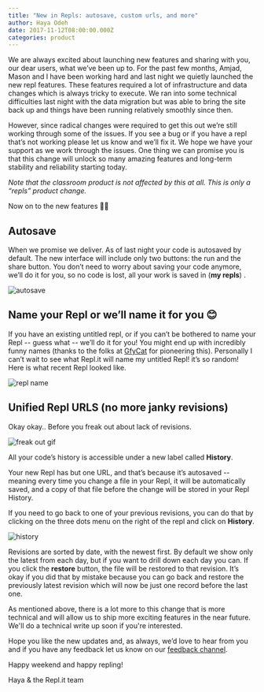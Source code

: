 ```yaml
---
title: "New in Repls: autosave, custom urls, and more"
author: Haya Odeh
date: 2017-11-12T08:00:00.000Z
categories: product
---
```


We are always excited about launching new features and sharing with you, our
dear users, what we’ve been up to. For the past few months, Amjad, Mason and I
have been working hard and last night we quietly launched the new repl
features. These features required a lot of infrastructure and data changes which
is always tricky to execute. We ran into some technical difficulties last night
with the data migration but was able to bring the site back up and things have
been running relatively smoothly since then.

However, since radical changes were required to get this out we’re still working
through some of the issues. If you see a bug or if you have a repl that’s not
working please let us know and we’ll fix it. We hope we have your support as we
work through the issues. One thing we can promise you is that this change will
unlock so many amazing features and long-term stability and reliability starting
today.

*Note that the classroom product is not affected by this at all. This is only a
 “repls” product change.*

Now on to the new features 🥁🥁

## Autosave

When we promise we deliver. As of last night your code is autosaved by
default. The new interface will include only two buttons: the run and the share
button. You don’t need to worry about saving your code anymore, we’ll do it for
you, so no code is lost, all your work is saved in (**my repls**) .

![autosave](/public/images/blog/autosave.png)


## Name your Repl or we’ll name it for you 😊

If you have an existing untitled repl, or if you can’t be bothered to name your
Repl -- guess what -- we’ll do it for you! You might end up with incredibly
funny names (thanks to the folks at
[GfyCat](https://medium.com/@Gfycat/naming-conventions-97960fc40179) for
pioneering this). Personally I can’t wait to see what Repl.it will name my
untitled Repl! it’s so random! Here is what recent Repl looked like.

![repl name](/public/images/blog/repl_name.png)

## Unified Repl URLS (no more janky revisions)

Okay okay.. Before you freak out about lack of revisions.

![freak out gif](https://media.giphy.com/media/13xHqoOQOdFu5a/giphy.gif)

All your code’s history is accessible under a new label called **History**.

Your new Repl has but one URL, and that’s because it’s autosaved -- meaning
every time you change a file in your Repl, it will be automatically saved, and a
copy of that file before the change will be stored in your Repl History.

If you need to go back to one of your previous revisions, you can do that by
clicking on the three dots menu on the right of the repl and click on
**History**.

![history](/public/images/blog/history.gif?123)

Revisions are sorted by date, with the newest first. By default we show only the
latest from each day, but if you want to drill down each day you can. If you
click the **restore** button, the file will be restored to that revision. It’s
okay if you did that by mistake because you can go back and restore the
previously latest revision which will now be just one record before the last
one.

As mentioned above, there is a lot more to this change that is more technical and
will allow us to ship more exciting features in the near future. We'll do a
technical write up soon if you're interested.

Hope you like the new updates and, as always, we’d love to hear from you and if
you have any feedback let us know on our [feedback channel](https://repl.it/feedback).

Happy weekend and happy repling!

Haya & the Repl.it team
